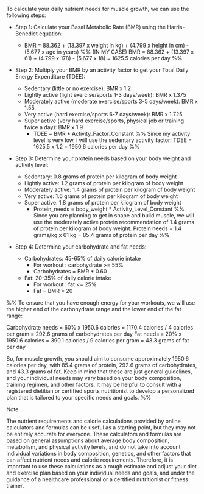 To calculate your daily nutrient needs for muscle growth, we can use the following steps:

- Step 1: Calculate your Basal Metabolic Rate (BMR) using the Harris-Benedict equation:

	- BMR = 88.362 + (13.397 x weight in kg) + (4.799 x height in cm) - (5.677 x age in years)
%%
(IN MY CASE)
BMR = 88.362 + (13.397 x 61) + (4.799 x 178) - (5.677 x 18) = 1625.5 calories per day
%%
- Step 2: Multiply your BMR by an activity factor to get your Total Daily Energy Expenditure (TDEE):
	- Sedentary (little or no exercise): BMR x 1.2
	- Lightly active (light exercise/sports 1-3 days/week): BMR x 1.375
	- Moderately active (moderate exercise/sports 3-5 days/week): BMR x 1.55
	- Very active (hard exercise/sports 6-7 days/week): BMR x 1.725
	- Super active (very hard exercise/sports, physical job or training twice a day): BMR x 1.9
		- TDEE = BMR * Activity_Factor_Constant
%%
Since my activity level is very low, i will use the sedentary activity factor:
TDEE = 1625.5 x 1.2 = 1950.6 calories per day
%%
- Step 3: Determine your protein needs based on your body weight and activity level:

	- Sedentary: 0.8 grams of protein per kilogram of body weight
	- Lightly active: 1.2 grams of protein per kilogram of body weight
	- Moderately active: 1.4 grams of protein per kilogram of body weight
	- Very active: 1.6 grams of protein per kilogram of body weight
	- Super active: 1.8 grams of protein per kilogram of body weight
		- Protein_needs = body_weight * Activity_Level_Constant
%%
Since you are planning to get in shape and build muscle, we will use the moderately active protein recommendation of 1.4 grams of protein per kilogram of body weight.
Protein needs = 1.4 grams/kg x 61 kg = 85.4 grams of protein per day
%%

- Step 4: Determine your carbohydrate and fat needs:

	- Carbohydrates: 45-65% of daily calorie intake
		 - For workout : carbohydrate >= 55%
		 - Carbohydrates = BMR * 0.60
	- Fat: 20-35% of daily calorie intake
		 - For workout : fat <= 25%
		 - Fat = BMR * 20

%%
To ensure that you have enough energy for your workouts, we will use the higher end of the carbohydrate range and the lower end of the fat range:

Carbohydrate needs = 60% x 1950.6 calories = 1170.4 calories / 4 calories per gram = 292.6 grams of carbohydrates per day
Fat needs = 20% x 1950.6 calories = 390.1 calories / 9 calories per gram = 43.3 grams of fat per day

So, for muscle growth, you should aim to consume approximately 1950.6 calories per day, with 85.4 grams of protein, 292.6 grams of carbohydrates, and 43.3 grams of fat. Keep in mind that these are just general guidelines, and your individual needs may vary based on your body composition, training regimen, and other factors. It may be helpful to consult with a registered dietitian or certified sports nutritionist to develop a personalized plan that is tailored to your specific needs and goals.
%%

> [!note] 
> The nutrient requirements and calorie calculations provided by online calculators and formulas can be useful as a starting point, but they may not be entirely accurate for everyone. These calculators and formulas are based on general assumptions about average body composition, metabolism, and physical activity levels, and do not take into account individual variations in body composition, genetics, and other factors that can affect nutrient needs and calorie requirements. Therefore, it is important to use these calculations as a rough estimate and adjust your diet and exercise plan based on your individual needs and goals, and under the guidance of a healthcare professional or a certified nutritionist or fitness trainer.